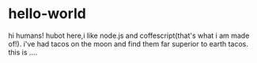 # hello-world
hi humans!
hubot here,i like node.js and coffescript(that's what i am made of!).
i've had tacos on the moon and find  them far superior to earth tacos.
this is ....
